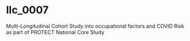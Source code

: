 # llc_0007
Multi-Longitudinal Cohort Study into occupational factors and COVID Risk as part of PROTECT National Core Study
